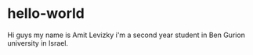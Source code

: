 # hello-world

Hi guys my name is Amit Levizky
i'm a second year student in Ben Gurion university in Israel.
